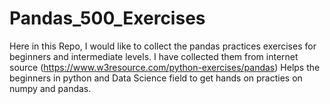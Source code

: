# Pandas_500_Exercises
Here in this Repo, I would like to collect the pandas practices exercises for beginners and intermediate levels. I have collected them from internet source  (https://www.w3resource.com/python-exercises/pandas)
Helps the beginners in python and Data Science field to get hands on practies on numpy and pandas.
